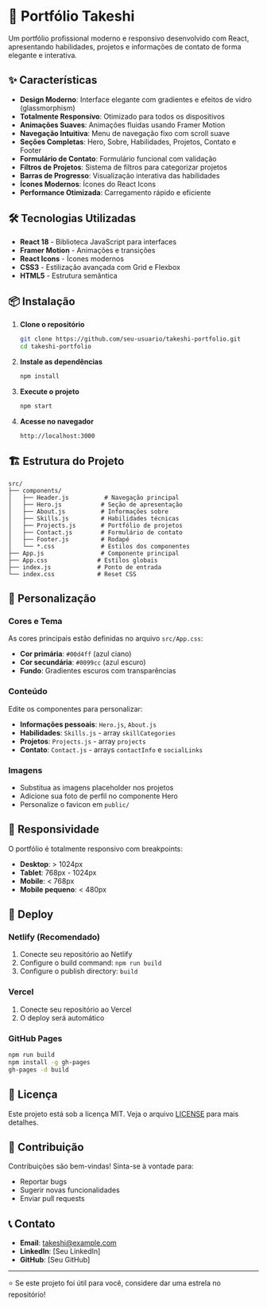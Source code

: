 # 🚀 Portfólio Takeshi

Um portfólio profissional moderno e responsivo desenvolvido com React, apresentando habilidades, projetos e informações de contato de forma elegante e interativa.

## ✨ Características

- **Design Moderno**: Interface elegante com gradientes e efeitos de vidro (glassmorphism)
- **Totalmente Responsivo**: Otimizado para todos os dispositivos
- **Animações Suaves**: Animações fluidas usando Framer Motion
- **Navegação Intuitiva**: Menu de navegação fixo com scroll suave
- **Seções Completas**: Hero, Sobre, Habilidades, Projetos, Contato e Footer
- **Formulário de Contato**: Formulário funcional com validação
- **Filtros de Projetos**: Sistema de filtros para categorizar projetos
- **Barras de Progresso**: Visualização interativa das habilidades
- **Ícones Modernos**: Ícones do React Icons
- **Performance Otimizada**: Carregamento rápido e eficiente

## 🛠️ Tecnologias Utilizadas

- **React 18** - Biblioteca JavaScript para interfaces
- **Framer Motion** - Animações e transições
- **React Icons** - Ícones modernos
- **CSS3** - Estilização avançada com Grid e Flexbox
- **HTML5** - Estrutura semântica

## 📦 Instalação

1. **Clone o repositório**

   ```bash
   git clone https://github.com/seu-usuario/takeshi-portfolio.git
   cd takeshi-portfolio
   ```

2. **Instale as dependências**

   ```bash
   npm install
   ```

3. **Execute o projeto**

   ```bash
   npm start
   ```

4. **Acesse no navegador**
   ```
   http://localhost:3000
   ```

## 🏗️ Estrutura do Projeto

```
src/
├── components/
│   ├── Header.js          # Navegação principal
│   ├── Hero.js           # Seção de apresentação
│   ├── About.js          # Informações sobre
│   ├── Skills.js         # Habilidades técnicas
│   ├── Projects.js       # Portfólio de projetos
│   ├── Contact.js        # Formulário de contato
│   ├── Footer.js         # Rodapé
│   └── *.css             # Estilos dos componentes
├── App.js                # Componente principal
├── App.css              # Estilos globais
├── index.js             # Ponto de entrada
└── index.css            # Reset CSS
```

## 🎨 Personalização

### Cores e Tema

As cores principais estão definidas no arquivo `src/App.css`:

- **Cor primária**: `#00d4ff` (azul ciano)
- **Cor secundária**: `#0099cc` (azul escuro)
- **Fundo**: Gradientes escuros com transparências

### Conteúdo

Edite os componentes para personalizar:

- **Informações pessoais**: `Hero.js`, `About.js`
- **Habilidades**: `Skills.js` - array `skillCategories`
- **Projetos**: `Projects.js` - array `projects`
- **Contato**: `Contact.js` - arrays `contactInfo` e `socialLinks`

### Imagens

- Substitua as imagens placeholder nos projetos
- Adicione sua foto de perfil no componente Hero
- Personalize o favicon em `public/`

## 📱 Responsividade

O portfólio é totalmente responsivo com breakpoints:

- **Desktop**: > 1024px
- **Tablet**: 768px - 1024px
- **Mobile**: < 768px
- **Mobile pequeno**: < 480px

## 🚀 Deploy

### Netlify (Recomendado)

1. Conecte seu repositório ao Netlify
2. Configure o build command: `npm run build`
3. Configure o publish directory: `build`

### Vercel

1. Conecte seu repositório ao Vercel
2. O deploy será automático

### GitHub Pages

```bash
npm run build
npm install -g gh-pages
gh-pages -d build
```

## 📄 Licença

Este projeto está sob a licença MIT. Veja o arquivo [LICENSE](LICENSE) para mais detalhes.

## 🤝 Contribuição

Contribuições são bem-vindas! Sinta-se à vontade para:

- Reportar bugs
- Sugerir novas funcionalidades
- Enviar pull requests

## 📞 Contato

- **Email**: takeshi@example.com
- **LinkedIn**: [Seu LinkedIn]
- **GitHub**: [Seu GitHub]

---

⭐ Se este projeto foi útil para você, considere dar uma estrela no repositório!
